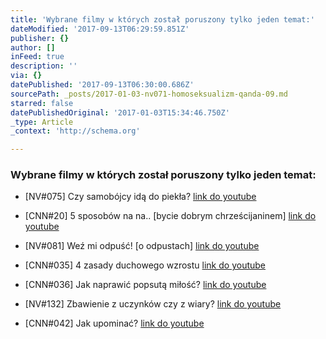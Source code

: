 ```yaml
---
title: 'Wybrane filmy w których został poruszony tylko jeden temat:'
dateModified: '2017-09-13T06:29:59.851Z'
publisher: {}
author: []
inFeed: true
description: ''
via: {}
datePublished: '2017-09-13T06:30:00.686Z'
sourcePath: _posts/2017-01-03-nv071-homoseksualizm-qanda-09.md
starred: false
datePublishedOriginal: '2017-01-03T15:34:46.750Z'
_type: Article
_context: 'http://schema.org'

---
```

### Wybrane filmy w których został poruszony tylko jeden temat:

* \[NV\#075\] Czy samobójcy idą do piekła?
[link do youtube][0]

* \[CNN\#20\] 5 sposobów na na.. \[bycie dobrym chrześcijaninem\]
[link do youtube][1]

* \[NV\#081\] Weź mi odpuść! \[o odpustach\]
[link do youtube][2]

* \[CNN\#035\] 4 zasady duchowego wzrostu
[link do youtube][3]

* \[CNN\#036\] Jak naprawić popsutą miłość?
[link do youtube][4]

* \[NV\#132\] Zbawienie z uczynków czy z wiary?
[link do youtube][5]

* \[CNN\#042\] Jak upominać?
[link do youtube][6]

[0]: https://www.youtube.com/watch?v=aJWjigiSNbk
[1]: https://www.youtube.com/watch?v=YWSPXjhGImE
[2]: https://www.youtube.com/watch?v=SHmY2OE934Y
[3]: https://www.youtube.com/watch?v=PeWtGPUEmmA
[4]: https://www.youtube.com/watch?v=MaIJjgNm68Y
[5]: https://www.youtube.com/watch?v=A3nyBIf0xeQ
[6]: https://www.youtube.com/watch?v=xCXjT0wHECk